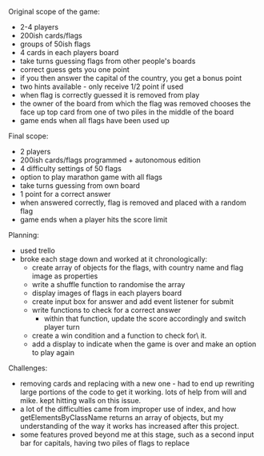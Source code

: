Original scope of the game:

- 2-4 players
- 200ish cards/flags
- groups of 50ish flags
- 4 cards in each players board
- take turns guessing flags from other people's boards
- correct guess gets you one point
- if you then answer the capital of the country, you get a bonus point
- two hints available - only receive 1/2 point if used
- when flag is correctly guessed it is removed from play
- the owner of the board from which the flag was removed chooses the face up top card from one of two piles in the middle of the board
- game ends when all flags have been used up

Final scope:

- 2 players
- 200ish cards/flags programmed + autonomous edition
- 4 difficulty settings of 50 flags
- option to play marathon game with all flags
- take turns guessing from own board
- 1 point for a correct answer
- when answered correctly, flag is removed and placed with a random flag
- game ends when a player hits the score limit

Planning:

- used trello
- broke each stage down and worked at it chronologically:
  - create array of objects for the flags, with country name and flag image as    properties
  - write a shuffle function to randomise the array
  - display images of flags in each players board
  - create input box for answer and add event listener for submit
  - write functions to check for a correct answer
    - within that function, update the score accordingly and switch player turn
  - create a win condition and a function to check for\ it.
  - add a display to indicate when the game is over and make an option to play again

Challenges:

- removing cards and replacing with a new one - had to end up rewriting large portions of the code to get it working. lots of help from will and mike. kept hitting walls on this issue.
- a lot of the difficulties came from improper use of index, and how getElementsByClassName returns an array of objects, but my understanding of the way it works has increased after this project.
- some features proved beyond me at this stage, such as a second input bar for capitals, having two piles of flags to replace
